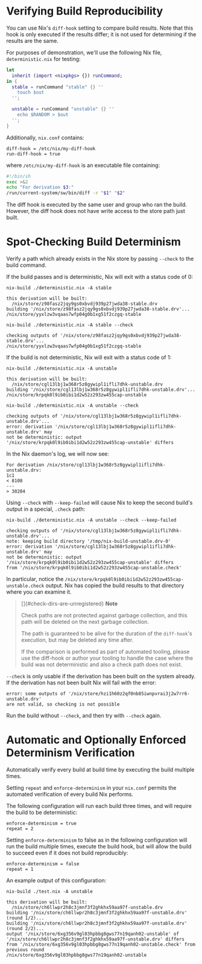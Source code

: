 # Verifying Build Reproducibility

You can use Nix's `diff-hook` setting to compare build results. Note
that this hook is only executed if the results differ; it is not used
for determining if the results are the same.

For purposes of demonstration, we'll use the following Nix file,
`deterministic.nix` for testing:

```nix
let
  inherit (import <nixpkgs> {}) runCommand;
in {
  stable = runCommand "stable" {} ''
    touch $out
  '';

  unstable = runCommand "unstable" {} ''
    echo $RANDOM > $out
  '';
}
```

Additionally, `nix.conf` contains:

    diff-hook = /etc/nix/my-diff-hook
    run-diff-hook = true

where `/etc/nix/my-diff-hook` is an executable file containing:

```bash
#!/bin/sh
exec >&2
echo "For derivation $3:"
/run/current-system/sw/bin/diff -r "$1" "$2"
```

The diff hook is executed by the same user and group who ran the build.
However, the diff hook does not have write access to the store path just
built.

# Spot-Checking Build Determinism

Verify a path which already exists in the Nix store by passing `--check`
to the build command.

If the build passes and is deterministic, Nix will exit with a status
code of 0:

```console
nix-build ./deterministic.nix -A stable
```

    this derivation will be built:
      /nix/store/z98fasz2jqy9gs0xbvdj939p27jwda38-stable.drv
    building '/nix/store/z98fasz2jqy9gs0xbvdj939p27jwda38-stable.drv'...
    /nix/store/yyxlzw3vqaas7wfp04g0b1xg51f2czgq-stable

```console
nix-build ./deterministic.nix -A stable --check
```

    checking outputs of '/nix/store/z98fasz2jqy9gs0xbvdj939p27jwda38-stable.drv'...
    /nix/store/yyxlzw3vqaas7wfp04g0b1xg51f2czgq-stable

If the build is not deterministic, Nix will exit with a status code of
1:

```console
nix-build ./deterministic.nix -A unstable
```

    this derivation will be built:
      /nix/store/cgl13lbj1w368r5z8gywipl1ifli7dhk-unstable.drv
    building '/nix/store/cgl13lbj1w368r5z8gywipl1ifli7dhk-unstable.drv'...
    /nix/store/krpqk0l9ib0ibi1d2w52z293zw455cap-unstable

```console
nix-build ./deterministic.nix -A unstable --check
```

    checking outputs of '/nix/store/cgl13lbj1w368r5z8gywipl1ifli7dhk-unstable.drv'...
    error: derivation '/nix/store/cgl13lbj1w368r5z8gywipl1ifli7dhk-unstable.drv' may
    not be deterministic: output '/nix/store/krpqk0l9ib0ibi1d2w52z293zw455cap-unstable' differs

In the Nix daemon's log, we will now see:

```
For derivation /nix/store/cgl13lbj1w368r5z8gywipl1ifli7dhk-unstable.drv:
1c1
< 8108
---
> 30204
```

Using `--check` with `--keep-failed` will cause Nix to keep the second
build's output in a special, `.check` path:

```console
nix-build ./deterministic.nix -A unstable --check --keep-failed
```

    checking outputs of '/nix/store/cgl13lbj1w368r5z8gywipl1ifli7dhk-unstable.drv'...
    note: keeping build directory '/tmp/nix-build-unstable.drv-0'
    error: derivation '/nix/store/cgl13lbj1w368r5z8gywipl1ifli7dhk-unstable.drv' may
    not be deterministic: output '/nix/store/krpqk0l9ib0ibi1d2w52z293zw455cap-unstable' differs
    from '/nix/store/krpqk0l9ib0ibi1d2w52z293zw455cap-unstable.check'

In particular, notice the
`/nix/store/krpqk0l9ib0ibi1d2w52z293zw455cap-unstable.check` output. Nix
has copied the build results to that directory where you can examine it.

> []{#check-dirs-are-unregistered} **Note**
> 
> Check paths are not protected against garbage collection, and this
> path will be deleted on the next garbage collection.
> 
> The path is guaranteed to be alive for the duration of
> the `diff-hook`'s execution, but may be deleted any time after.
> 
> If the comparison is performed as part of automated tooling, please
> use the diff-hook or author your tooling to handle the case where the
> build was not deterministic and also a check path does not exist.

`--check` is only usable if the derivation has been built on the system
already. If the derivation has not been built Nix will fail with the
error:

    error: some outputs of '/nix/store/hzi1h60z2qf0nb85iwnpvrai3j2w7rr6-unstable.drv' 
    are not valid, so checking is not possible

Run the build without `--check`, and then try with `--check` again.

# Automatic and Optionally Enforced Determinism Verification

Automatically verify every build at build time by executing the build
multiple times.

Setting `repeat` and `enforce-determinism` in your `nix.conf` permits
the automated verification of every build Nix performs.

The following configuration will run each build three times, and will
require the build to be deterministic:

    enforce-determinism = true
    repeat = 2

Setting `enforce-determinism` to false as in the following
configuration will run the build multiple times, execute the build
hook, but will allow the build to succeed even if it does not build
reproducibly:

    enforce-determinism = false
    repeat = 1

An example output of this configuration:

```console
nix-build ./test.nix -A unstable
```

    this derivation will be built:
      /nix/store/ch6llwpr2h8c3jmnf3f2ghkhx59aa97f-unstable.drv
    building '/nix/store/ch6llwpr2h8c3jmnf3f2ghkhx59aa97f-unstable.drv' (round 1/2)...
    building '/nix/store/ch6llwpr2h8c3jmnf3f2ghkhx59aa97f-unstable.drv' (round 2/2)...
    output '/nix/store/6xg356v9gl03hpbbg8gws77n19qanh02-unstable' of '/nix/store/ch6llwpr2h8c3jmnf3f2ghkhx59aa97f-unstable.drv' differs from '/nix/store/6xg356v9gl03hpbbg8gws77n19qanh02-unstable.check' from previous round
    /nix/store/6xg356v9gl03hpbbg8gws77n19qanh02-unstable

